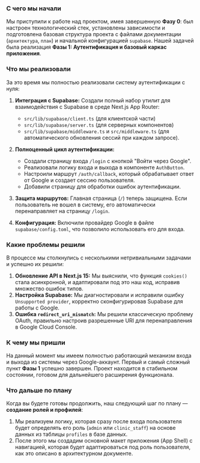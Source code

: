 ### С чего мы начали

Мы приступили к работе над проектом, имея завершенную __Фазу 0__: был настроен технологический стек, установлены зависимости и подготовлена базовая структура проекта с файлами документации (`архитектура`, `план`) и начальной конфигурацией `supabase`. Нашей задачей была реализация __Фазы 1: Аутентификация и базовый каркас приложения__.

### Что мы реализовали

За это время мы полностью реализовали систему аутентификации с нуля:

1. __Интеграция с Supabase:__ Создали полный набор утилит для взаимодействия с Supabase в среде Next.js App Router:

   - `src/lib/supabase/client.ts` (для клиентской части)
   - `src/lib/supabase/server.ts` (для серверных компонентов)
   - `src/lib/supabase/middleware.ts` и `src/middleware.ts` (для автоматического обновления сессий при каждом запросе).

2. __Полноценный цикл аутентификации:__

   - Создали страницу входа `/login` с кнопкой "Войти через Google".
   - Реализовали логику входа и выхода в компоненте `AuthButton`.
   - Настроили маршрут `/auth/callback`, который обрабатывает ответ от Google и создает сессию пользователя.
   - Добавили страницу для обработки ошибок аутентификации.

3. __Защита маршрутов:__ Главная страница (`/`) теперь защищена. Если пользователь не вошел в систему, его автоматически перенаправляет на страницу `/login`.

4. __Конфигурация:__ Включили провайдер Google в файле `supabase/config.toml`, что позволило использовать его для входа.

### Какие проблемы решили

В процессе мы столкнулись с несколькими нетривиальными задачами и успешно их решили:

1. __Обновление API в Next.js 15:__ Мы выяснили, что функция `cookies()` стала асинхронной, и адаптировали под это наш код, исправив множество ошибок типов.
2. __Настройка Supabase:__ Мы диагностировали и исправили ошибку `Unsupported provider`, корректно сконфигурировав Supabase для работы с Google.
3. __Ошибка `redirect_uri_mismatch`:__ Мы решили классическую проблему OAuth, правильно настроив разрешенные URI для перенаправления в Google Cloud Console.

### К чему мы пришли

На данный момент мы имеем полностью работающий механизм входа и выхода из системы через Google-аккаунт. Первый и самый сложный пункт __Фазы 1__ успешно завершен. Проект находится в стабильном состоянии, готовом для дальнейшего расширения функционала.

### Что дальше по плану

Когда вы будете готовы продолжить, наш следующий шаг по плану — __создание ролей и профилей__:

1. Мы реализуем логику, которая сразу после входа пользователя будет определять его роль (`admin` или `clinic_staff`) на основе данных из таблицы `profiles` в базе данных.
2. После этого мы создадим основной макет приложения (App Shell) с навигацией, которая будет адаптироваться под роль пользователя, как это описано в архитектурном документе.
